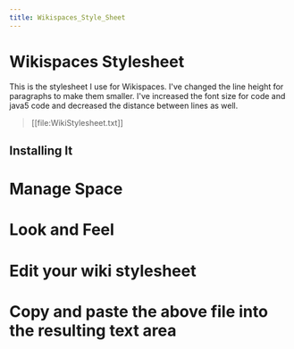 ```yaml
---
title: Wikispaces_Style_Sheet
---
```

# Wikispaces Stylesheet

This is the stylesheet I use for Wikispaces. I've changed the line height for paragraphs to make them smaller. I've increased the font size for code and java5 code and decreased the distance between lines as well.

> [[file:WikiStylesheet.txt]]

## Installing It
# Manage Space
# Look and Feel
# Edit your wiki stylesheet
# Copy and paste the above file into the resulting text area